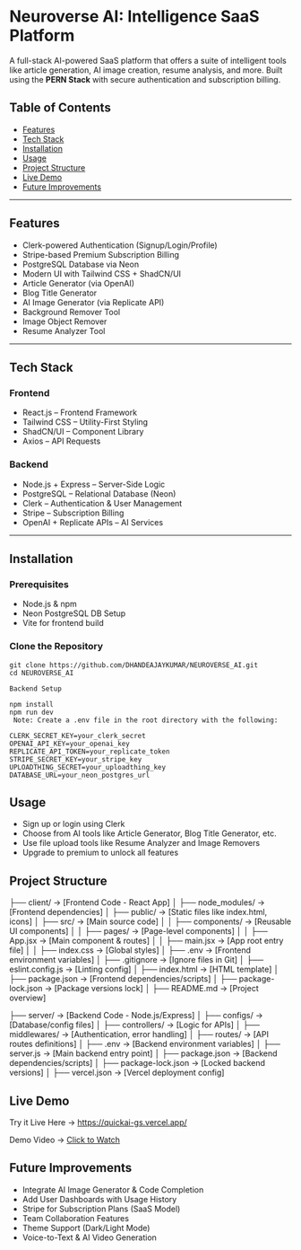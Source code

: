 # Neuroverse AI: Intelligence SaaS Platform

A full-stack AI-powered SaaS platform that offers a suite of intelligent tools
like article generation, AI image creation, resume analysis, and more. 
Built using the **PERN Stack** with secure authentication and subscription billing.

##  Table of Contents

- [Features](#features)
- [Tech Stack](#tech-stack)
- [Installation](#installation)
- [Usage](#usage)
- [Project Structure](#project-structure)
- [Live Demo](#live-demo)
- [Future Improvements](#future-improvements)

---

##  Features

<ul>
  <li>Clerk-powered Authentication (Signup/Login/Profile)</li>
  <li>Stripe-based Premium Subscription Billing</li>
  <li>PostgreSQL Database via Neon</li>
  <li>Modern UI with Tailwind CSS + ShadCN/UI</li>
  <li>Article Generator (via OpenAI)</li>
  <li>Blog Title Generator</li>
  <li>AI Image Generator (via Replicate API)</li>
  <li>Background Remover Tool</li>
  <li>Image Object Remover</li>
  <li>Resume Analyzer Tool</li>
</ul>

---

##  Tech Stack

### Frontend
<ul>
 <li>React.js – Frontend Framework</li>
 <li>Tailwind CSS – Utility-First Styling</li>
 <li>ShadCN/UI – Component Library</li>
 <li>Axios – API Requests</li>
</ul>

### Backend
<ul>
 <li>Node.js + Express – Server-Side Logic</li>
 <li>PostgreSQL – Relational Database (Neon)</li>
 <li>Clerk – Authentication & User Management</li>
 <li>Stripe – Subscription Billing</li>
 <li>OpenAI + Replicate APIs – AI Services</li>
</ul>

---

##  Installation

### Prerequisites
<ul>
<li>Node.js & npm</li>
<li>Neon PostgreSQL DB Setup</li>
<li>Vite for frontend build</li>
</ul>

### Clone the Repository

```
git clone https://github.com/DHANDEAJAYKUMAR/NEUROVERSE_AI.git 
cd NEUROVERSE_AI

Backend Setup

npm install
npm run dev
 Note: Create a .env file in the root directory with the following:

CLERK_SECRET_KEY=your_clerk_secret
OPENAI_API_KEY=your_openai_key
REPLICATE_API_TOKEN=your_replicate_token
STRIPE_SECRET_KEY=your_stripe_key
UPLOADTHING_SECRET=your_uploadthing_key
DATABASE_URL=your_neon_postgres_url
```

## Usage
<ul>
<li>Sign up or login using Clerk</li>
 <li>Choose from AI tools like Article Generator, Blog Title Generator, etc.</li>
 <li>Use file upload tools like Resume Analyzer and Image Removers</li>
 <li>Upgrade to premium to unlock all features</li>
 </ul>


## Project Structure

├──  client/                 → [Frontend Code - React App]
│   ├── node_modules/       → [Frontend dependencies]
│   ├──  public/             → [Static files like index.html, icons]
│   ├──  src/                → [Main source code]
│   │   ├──  components/     → [Reusable UI components] 
│   │   ├──  pages/          → [Page-level components] 
│   │   ├── App.jsx           → [Main component & routes] 
│   │   ├── main.jsx          → [App root entry file] 
│   │   ├── index.css         → [Global styles] 
│   ├── .env                  → [Frontend environment variables] 
│   ├── .gitignore            → [Ignore files in Git] 
│   ├── eslint.config.js     → [Linting config] 
│   ├── index.html            → [HTML template] 
│   ├── package.json          → [Frontend dependencies/scripts] 
│   ├── package-lock.json     → [Package versions lock] 
│   ├── README.md             → [Project overview] 

├──  server/                 → [Backend Code - Node.js/Express]
│   ├──  configs/           → [Database/config files] 
│   ├──  controllers/       → [Logic for APIs] 
│   ├──  middlewares/       → [Authentication, error handling]
│   ├──  routes/            → [API routes definitions] 
│   ├── .env                  → [Backend environment variables] 
│   ├── server.js             → [Main backend entry point] 
│   ├── package.json          → [Backend dependencies/scripts] 
│   ├── package-lock.json     → [Locked backend versions] 
│   ├── vercel.json           → [Vercel deployment config] 






## Live Demo
<p>Try it Live Here → <a href="https://neuroverse-ai-blond.vercel.app/" target="_blank">
https://quickai-gs.vercel.app/</a></p>
Demo Video
→ <a href="https://drive.google.com/file/d/1XCuUwn24CenQydvDWCmekKhsERpMIKEd/view?usp=drive_link" target="_blank">Click to Watch</a>


## Future Improvements
<ul>
  <li>Integrate AI Image Generator & Code Completion</li>
  <li>Add User Dashboards with Usage History</li>
  <li>Stripe for Subscription Plans (SaaS Model)</li>
  <li>Team Collaboration Features</li>
  <li>Theme Support (Dark/Light Mode)</li>
  <li>Voice-to-Text & AI Video Generation</li>
</ul>
